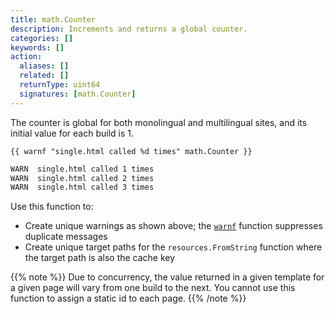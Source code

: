 ```yaml
---
title: math.Counter
description: Increments and returns a global counter.
categories: []
keywords: []
action:
  aliases: []
  related: []
  returnType: uint64
  signatures: [math.Counter]
---
```


The counter is global for both monolingual and multilingual sites, and its initial value for each build is&nbsp;1.

```go-html-template
{{ warnf "single.html called %d times" math.Counter }}
```

```sh
WARN  single.html called 1 times
WARN  single.html called 2 times
WARN  single.html called 3 times
```

Use this function to:

- Create unique warnings as shown above; the [`warnf`] function suppresses duplicate messages
- Create unique target paths for the `resources.FromString` function where the target path is also the cache key

[`warnf`]: /functions/fmt/warnf/
[`resources.FromString`]: /functions/resources/fromstring/

{{% note %}}
Due to concurrency, the value returned in a given template for a given page will vary from one build to the next. You cannot use this function to assign a static id to each page.
{{% /note %}}

